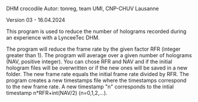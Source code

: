 DHM crocodile
 Autor: tonreg, team UMI, CNP-CHUV Lausanne
 
 Version 03 - 16.04.2024

 This program is used to reduce the number of holograms recorded during an experience with a LynceeTec DHM.
 
 The program will reduce the frame rate by the given factor RFR (integer greater than 1).
 The program will average over a given number of holograms (NAV, positive integer).
 You can chose RFR and NAV and if the initial hologram files will be overwritten or if the new ones will be saved in a new folder.
 The new frame rate equals the initial frame rate divided by RFR.
 The program creates a new timestamps file where the timestamps correspond to the new frame rate. A new timestamp "n" corresponds to the intial timestamp n*RFR+int(NAV/2) (n=0,1,2,...).
